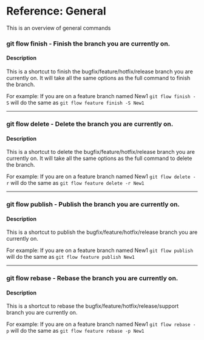 # Reference: General
This is an overview of general commands

### git flow finish - Finish the branch you are currently on.

#### Description
 This is a shortcut to finish the bugfix/feature/hotfix/release branch you are 
 currently on. It will take all the same options as the full command to finish 
 the branch.
 
 For example: If you are on a feature branch named New1 `git flow finish -S` will 
 do the same as `git flow feature finish -S New1`

---
### git flow delete - Delete the branch you are currently on.

#### Description
 This is a shortcut to delete the bugfix/feature/hotfix/release branch you are 
 currently on. It will take all the same options as the full command to delete 
 the branch.
 
 For example: If you are on a feature branch named New1 `git flow delete -r` will 
 do the same as `git flow feature delete -r New1`

---
### git flow publish - Publish the branch you are currently on.

#### Description
 This is a shortcut to publish the bugfix/feature/hotfix/release branch you 
 are currently on.
 
 For example: If you are on a feature branch named New1 `git flow publish` will 
 do the same as `git flow feature publish New1`

---
### git flow rebase - Rebase the branch you are currently on.

#### Description
 This is a shortcut to rebase the bugfix/feature/hotfix/release/support branch you 
 are currently on.
 
 For example: If you are on a feature branch named New1 `git flow rebase -p` will 
 do the same as `git flow feature rebase -p New1`

